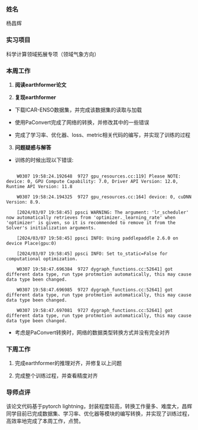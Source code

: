 ### 姓名

杨昌辉

### 实习项目

科学计算领域拓展专项（领域气象方向）

### 本周工作

1. **阅读earthformer论文**

2. **复现earthformer**

  - 下载ICAR-ENSO数据集，并完成该数据集的读取与加载
  
  - 使用PaConvert完成了网络的转换，并修改其中的一些错误
  
  - 完成了学习率、优化器、loss、metric相关代码的编写，并实现了训练的过程

3. **问题疑惑与解答**
  * 训练的时候出现以下错误:
      
```

    W0307 19:58:24.192648  9727 gpu_resources.cc:119] Please NOTE: device: 0, GPU Compute Capability: 7.0, Driver API Version: 12.0, Runtime API Version: 11.8

    W0307 19:58:24.194325  9727 gpu_resources.cc:164] device: 0, cuDNN Version: 8.9.

    [2024/03/07 19:58:45] ppsci WARNING: The argument: 'lr_scheduler' now automatically retrieves from 'optimizer._learning_rate' when 'optimizer' is given, so it is recommended to remove it from the Solver's initialization arguments.

    [2024/03/07 19:58:45] ppsci INFO: Using paddlepaddle 2.6.0 on device Place(gpu:0)

    [2024/03/07 19:58:45] ppsci INFO: Set to_static=False for computational optimization.

    W0307 19:58:47.696384  9727 dygraph_functions.cc:52641] got different data type, run type protmotion automatically, this may cause data type been changed.

    W0307 19:58:47.696985  9727 dygraph_functions.cc:52641] got different data type, run type protmotion automatically, this may cause data type been changed.

    W0307 19:58:47.697081  9727 dygraph_functions.cc:52641] got different data type, run type protmotion automatically, this may cause data type been changed.
```

  - 考虑是PaConvert转换时，网络的数据类型转换方式并没有完全对齐
  
### 下周工作

1. 完成earthformer的推理对齐，并修复以上问题

2. 完成整个训练过程，并查看精度对齐

### 导师点评

该论文代码基于pytorch lightning，封装程度较高，转换工作量多、难度大，昌辉同学目前已完成数据集、学习率、优化器等模块的编写转换，并实现了训练过程，高效率地完成了本周工作，点赞。